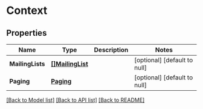 # Context

## Properties
Name | Type | Description | Notes
------------ | ------------- | ------------- | -------------
**MailingLists** | [**[]MailingList**](MailingList.md) |  | [optional] [default to null]
**Paging** | [**Paging**](Paging.md) |  | [optional] [default to null]

[[Back to Model list]](../README.md#documentation-for-models) [[Back to API list]](../README.md#documentation-for-api-endpoints) [[Back to README]](../README.md)


